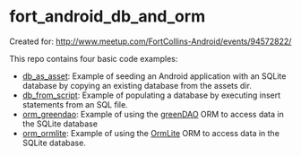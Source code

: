 fort_android_db_and_orm
=======================

Created for: http://www.meetup.com/FortCollins-Android/events/94572822/

This repo contains four basic code examples:

- [db_as_asset](https://github.com/plaxdan/fort_android_db_and_orm/tree/master/db_as_asset): Example of seeding an Android application with an SQLite database by copying an existing database from the assets dir.
- [db_from_script](https://github.com/plaxdan/fort_android_db_and_orm/tree/master/db_from_script): Example of populating a database by executing insert statements from an SQL file.
- [orm_greendao](https://github.com/plaxdan/fort_android_db_and_orm/tree/master/orm_greendao): Example of using the [greenDAO](http://greendao-orm.com/) ORM to access data in the SQLite database
- [orm_ormlite](https://github.com/plaxdan/fort_android_db_and_orm/tree/master/orm_ormlite): Example of using the [OrmLite](http://ormlite.com/) ORM to access data in the SQLite database.
